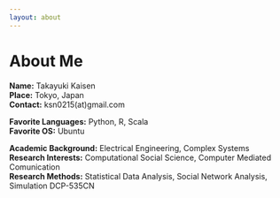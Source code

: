 ```yaml
---
layout: about
---
```

# About Me

**Name:**    Takayuki Kaisen  
**Place:**   Tokyo, Japan  
**Contact:** ksn0215(at)gmail.com  

**Favorite Languages:** Python, R, Scala  
**Favorite OS:** Ubuntu


**Academic Background:** Electrical Engineering, Complex Systems  
**Research Interests:** Computational Social Science, Computer Mediated Comunication  
**Research Methods:** Statistical Data Analysis, Social Network Analysis, Simulation  DCP-535CN